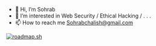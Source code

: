 - 👋 Hi, I’m Sohrab
- 👀 I’m interested in Web Security / Ethical Hacking / . . .
- 📫 How to reach me Sohrabchalish@gmail.com

<a href="https://roadmap.sh"><img src="https://roadmap.sh/card/wide/6559331868ca6026134c424e?variant=dark" alt="roadmap.sh"/></a>
